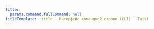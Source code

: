```yaml
---
title:
  params.command.fullCommand: null
titleTemplate: :title · Интерфейс командной строки (CLI) · Tuist
---
```


<!-- @content -->
